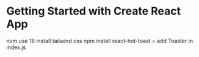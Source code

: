 # Getting Started with Create React App
nvm use 18
install tailwind css 
npm install react-hot-toast = add Toaster in index.js